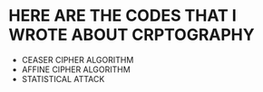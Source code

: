 # HERE ARE THE CODES THAT I WROTE ABOUT CRPTOGRAPHY

- CEASER CIPHER ALGORITHM
- AFFINE CIPHER ALGORITHM
- STATISTICAL ATTACK 

